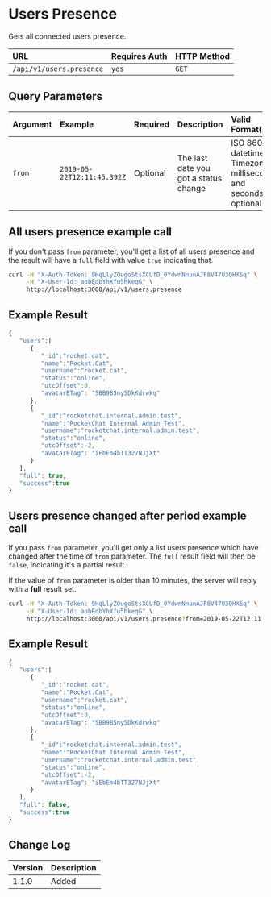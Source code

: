# Users Presence

Gets all connected users presence.

| URL | Requires Auth | HTTP Method |
| :--- | :--- | :--- |
| `/api/v1/users.presence` | `yes` | `GET` |

## Query Parameters

| Argument | Example | Required | Description | Valid Format\(s\) |
| :--- | :--- | :--- | :--- | :--- |
| `from` | `2019-05-22T12:11:45.392Z` | Optional | The last date you got a status change | ISO 8601 datetime. Timezone, milliseconds and seconds are optional |

## All users presence example call

If you don't pass `from` parameter, you'll get a list of all users presence and the result will have a `full` field with value `true` indicating that.

```bash
curl -H "X-Auth-Token: 9HqLlyZOugoStsXCUfD_0YdwnNnunAJF8V47U3QHXSq" \
     -H "X-User-Id: aobEdbYhXfu5hkeqG" \
     http://localhost:3000/api/v1/users.presence
```

## Example Result

```javascript
{
   "users":[
      {
         "_id":"rocket.cat",
         "name":"Rocket.Cat",
         "username":"rocket.cat",
         "status":"online",
         "utcOffset":0,
         "avatarETag": "5BB9B5ny5DkKdrwkq"
      },
      {
         "_id":"rocketchat.internal.admin.test",
         "name":"RocketChat Internal Admin Test",
         "username":"rocketchat.internal.admin.test",
         "status":"online",
         "utcOffset":-2,
         "avatarETag": "iEbEm4bTT327NJjXt"
      }
   ],
   "full": true,
   "success":true
}
```

## Users presence changed after period example call

If you pass `from` parameter, you'll get only a list users presence which have changed after the time of `from` parameter. The `full` result field will then be `false`, indicating it's a partial result.

If the value of `from` parameter is older than 10 minutes, the server will reply with a **full** result set.

```bash
curl -H "X-Auth-Token: 9HqLlyZOugoStsXCUfD_0YdwnNnunAJF8V47U3QHXSq" \
     -H "X-User-Id: aobEdbYhXfu5hkeqG" \
     http://localhost:3000/api/v1/users.presence?from=2019-05-22T12:11:45.392Z
```

## Example Result

```javascript
{
   "users":[
      {
         "_id":"rocket.cat",
         "name":"Rocket.Cat",
         "username":"rocket.cat",
         "status":"online",
         "utcOffset":0,
         "avatarETag": "5BB9B5ny5DkKdrwkq"
      },
      {
         "_id":"rocketchat.internal.admin.test",
         "name":"RocketChat Internal Admin Test",
         "username":"rocketchat.internal.admin.test",
         "status":"online",
         "utcOffset":-2,
         "avatarETag": "iEbEm4bTT327NJjXt"
      }
   ],
   "full": false,
   "success":true
}
```

## Change Log

| Version | Description |
| :--- | :--- |
| 1.1.0 | Added |

